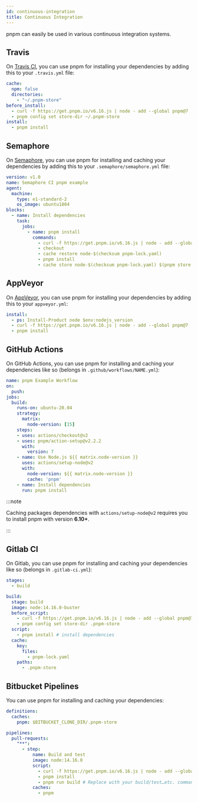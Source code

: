 ```yaml
---
id: continuous-integration
title: Continuous Integration
---
```


pnpm can easily be used in various continuous integration systems.

## Travis

On [Travis CI], you can use pnpm for installing your dependencies by adding this
to your `.travis.yml` file:

```yaml title=".travis.yml"
cache:
  npm: false
  directories:
    - "~/.pnpm-store"
before_install:
  - curl -f https://get.pnpm.io/v6.16.js | node - add --global pnpm@7
  - pnpm config set store-dir ~/.pnpm-store
install:
  - pnpm install
```

[Travis CI]: https://travis-ci.org

## Semaphore

On [Semaphore], you can use pnpm for installing and caching your dependencies by
adding this to your `.semaphore/semaphore.yml` file:

```yaml title=".semaphore/semaphore.yml"
version: v1.0
name: Semaphore CI pnpm example
agent:
  machine:
    type: e1-standard-2
    os_image: ubuntu1804
blocks:
  - name: Install dependencies
    task:
      jobs:
        - name: pnpm install
          commands:
            - curl -f https://get.pnpm.io/v6.16.js | node - add --global pnpm@7
            - checkout
            - cache restore node-$(checksum pnpm-lock.yaml)
            - pnpm install
            - cache store node-$(checksum pnpm-lock.yaml) $(pnpm store path)
```

[Semaphore]: https://semaphoreci.com

## AppVeyor

On [AppVeyor], you can use pnpm for installing your dependencies by adding this
to your `appveyor.yml`:

```yaml title="appveyor.yml"
install:
  - ps: Install-Product node $env:nodejs_version
  - curl -f https://get.pnpm.io/v6.16.js | node - add --global pnpm@7
  - pnpm install
```

[AppVeyor]: https://www.appveyor.com

## GitHub Actions

On GitHub Actions, you can use pnpm for installing and caching your dependencies
like so (belongs in `.github/workflows/NAME.yml`):

```yaml title=".github/workflows/NAME.yml"
name: pnpm Example Workflow
on:
  push:
jobs:
  build:
    runs-on: ubuntu-20.04
    strategy:
      matrix:
        node-version: [15]
    steps:
    - uses: actions/checkout@v2
    - uses: pnpm/action-setup@v2.2.2
      with:
        version: 7
    - name: Use Node.js ${{ matrix.node-version }}
      uses: actions/setup-node@v2
      with:
        node-version: ${{ matrix.node-version }}
        cache: 'pnpm'
    - name: Install dependencies
      run: pnpm install
```

:::note

Caching packages dependencies with `actions/setup-node@v2` requires you to install pnpm with version **6.10+**.

:::

## Gitlab CI

On Gitlab, you can use pnpm for installing and caching your dependencies
like so (belongs in `.gitlab-ci.yml`):

```yaml title=".gitlab-ci.yml"
stages:
  - build

build:
  stage: build
  image: node:14.16.0-buster
  before_script:
    - curl -f https://get.pnpm.io/v6.16.js | node - add --global pnpm@7
    - pnpm config set store-dir .pnpm-store
  script:
    - pnpm install # install dependencies
  cache:
    key:
      files:
        - pnpm-lock.yaml
    paths:
      - .pnpm-store
```

## Bitbucket Pipelines

You can use pnpm for installing and caching your dependencies:

```yaml title=".bitbucket-pipelines.yml"
definitions:
  caches:
    pnpm: $BITBUCKET_CLONE_DIR/.pnpm-store

pipelines:
  pull-requests:
    "**":
      - step:
          name: Build and test
          image: node:14.16.0
          script:
            - curl -f https://get.pnpm.io/v6.16.js | node - add --global pnpm@7
            - pnpm install
            - pnpm run build # Replace with your build/test…etc. commands
          caches:
            - pnpm
```
